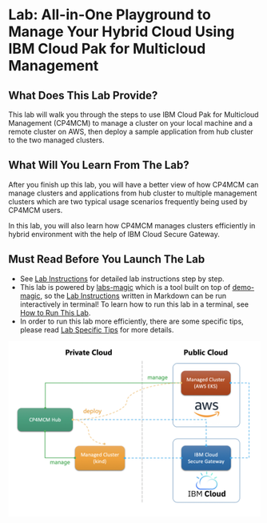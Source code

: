 # Lab: All-in-One Playground to Manage Your Hybrid Cloud Using IBM Cloud Pak for Multicloud Management

## What Does This Lab Provide?

This lab will walk you through the steps to use IBM Cloud Pak for Multicloud Management (CP4MCM) to manage a
cluster on your local machine and a remote cluster on AWS, then deploy a sample application from hub cluster
to the two managed clusters.

## What Will You Learn From The Lab?

After you finish up this lab, you will have a better view of how CP4MCM can manage clusters and applications
from hub cluster to multiple management clusters which are two typical usage scenarios frequently being used
by CP4MCM users.

In this lab, you will also learn how CP4MCM manages clusters efficiently in hybrid environment with the help
of IBM Cloud Secure Gateway.

## Must Read Before You Launch The Lab

* See [Lab Instructions](docs/) for detailed lab instructions step by step.
* This lab is powered by [labs-magic](https://github.com/morningspace/labs-magic) which is a tool built on top of [demo-magic](https://github.com/paxtonhare/demo-magic), so the [Lab Instructions](docs/) written in Markdown can be
run interactively in terminal! To learn how to run this lab in a terminal, see [How to Run This Lab](HOWTO.md).
* In order to run this lab more efficiently, there are some specific tips, please read [Lab Specific Tips](TIPS.md) for more details.

![Figure: The Lab Architecture](docs/images/lab-architecture.png)
